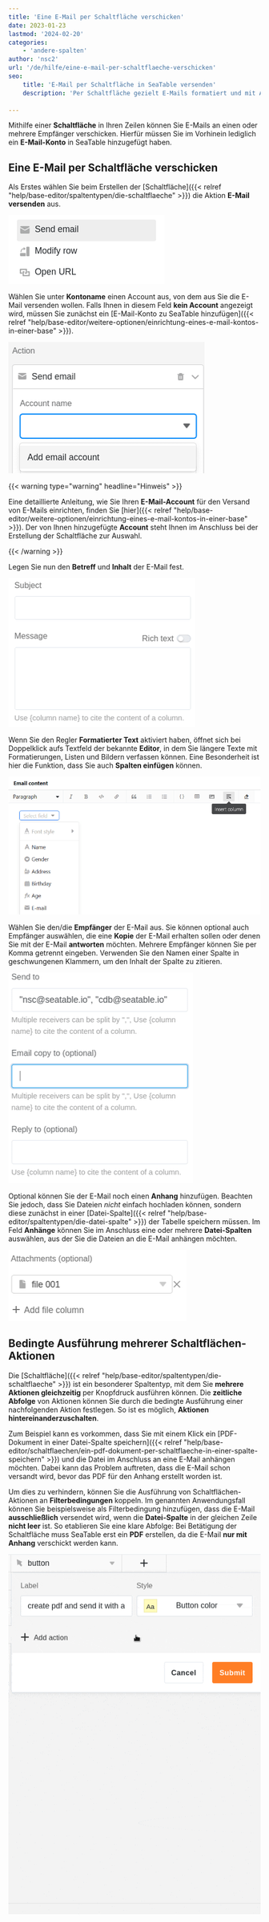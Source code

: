 ```yaml
---
title: 'Eine E-Mail per Schaltfläche verschicken'
date: 2023-01-23
lastmod: '2024-02-20'
categories:
    - 'andere-spalten'
author: 'nsc2'
url: '/de/hilfe/eine-e-mail-per-schaltflaeche-verschicken'
seo:
    title: 'E-Mail per Schaltfläche in SeaTable versenden'
    description: 'Per Schaltfläche gezielt E-Mails formatiert und mit Anhängen aus SeaTable verschicken – ideal für Serienmails und Workflows.'

---
```


Mithilfe einer **Schaltfläche** in Ihren Zeilen können Sie E-Mails an einen oder mehrere Empfänger verschicken. Hierfür müssen Sie im Vorhinein lediglich ein **E-Mail-Konto** in SeaTable hinzugefügt haben.

## Eine E-Mail per Schaltfläche verschicken

Als Erstes wählen Sie beim Erstellen der [Schaltfläche]({{< relref "help/base-editor/spaltentypen/die-schaltflaeche" >}}) die Aktion **E-Mail versenden** aus.

![Auswahl der Aktion "E-Mail versenden"](images/send-email-action.png)

Wählen Sie unter **Kontoname** einen Account aus, von dem aus Sie die E-Mail versenden wollen. Falls Ihnen in diesem Feld **kein Account** angezeigt wird, müssen Sie zunächst ein [E-Mail-Konto zu SeaTable hinzufügen]({{< relref "help/base-editor/weitere-optionen/einrichtung-eines-e-mail-kontos-in-einer-base" >}}).

![Falls Ihnen kein E-Mail-Account angezeigt wird, müssen Sie zunächst ein Email-Konto zu SeaTable hinzufügen](images/add-email-account.png)

{{< warning  type="warning" headline="Hinweis" >}}

Eine detaillierte Anleitung, wie Sie Ihren **E-Mail-Account** für den Versand von E-Mails einrichten, finden Sie [hier]({{< relref "help/base-editor/weitere-optionen/einrichtung-eines-e-mail-kontos-in-einer-base" >}}). Der von Ihnen hinzugefügte **Account** steht Ihnen im Anschluss bei der Erstellung der Schaltfläche zur Auswahl.

{{< /warning >}}

Legen Sie nun den **Betreff** und **Inhalt** der E-Mail fest.

![Legen Sie Betreff und Inhalt der E-Mail fest](images/subject-and-message.png)

Wenn Sie den Regler **Formatierter Text** aktiviert haben, öffnet sich bei Doppelklick aufs Textfeld der bekannte **Editor**, in dem Sie längere Texte mit Formatierungen, Listen und Bildern verfassen können. Eine Besonderheit ist hier die Funktion, dass Sie auch **Spalten einfügen** können.

![Spalten in E-Mail-Texte einfügen](images/Spalten-in-E-Mail-Texte-einfuegen.png)

Wählen Sie den/die **Empfänger** der E-Mail aus. Sie können optional auch Empfänger auswählen, die eine **Kopie** der E-Mail erhalten sollen oder denen Sie mit der E-Mail **antworten** möchten. Mehrere Empfänger können Sie per Komma getrennt eingeben. Verwenden Sie den Namen einer Spalte in geschwungenen Klammern, um den Inhalt der Spalte zu zitieren.

![Legen Sie den/die Empfänger der E-Mail fest. Sie können optional auch noch Empfänger auswählen, die eine Kopie der E-Mail erhalten sollen oder denen Sie mit der E-Mail antworten möchten.](images/send-to-copy-to-reply-to.png)

Optional können Sie der E-Mail noch einen **Anhang** hinzufügen. Beachten Sie jedoch, dass Sie Dateien _nicht_ einfach hochladen können, sondern diese zunächst in einer [Datei-Spalte]({{< relref "help/base-editor/spaltentypen/die-datei-spalte" >}}) der Tabelle speichern müssen. Im Feld **Anhänge** können Sie im Anschluss eine oder mehrere **Datei-Spalten** auswählen, aus der Sie die Dateien an die E-Mail anhängen möchten.

![Dateien, die Sie in einer Dateispalte Ihrer Tabelle hinzugefügt haben, können Sie als Anhang der E-Mail nutzen](images/file-001.png)

## Bedingte Ausführung mehrerer Schaltflächen-Aktionen

Die [Schaltfläche]({{< relref "help/base-editor/spaltentypen/die-schaltflaeche" >}}) ist ein besonderer Spaltentyp, mit dem Sie **mehrere Aktionen gleichzeitig** per Knopfdruck ausführen können. Die **zeitliche Abfolge** von Aktionen können Sie durch die bedingte Ausführung einer nachfolgenden Aktion festlegen. So ist es möglich, **Aktionen hintereinanderzuschalten**.

Zum Beispiel kann es vorkommen, dass Sie mit einem Klick ein [PDF-Dokument in einer Datei-Spalte speichern]({{< relref "help/base-editor/schaltflaechen/ein-pdf-dokument-per-schaltflaeche-in-einer-spalte-speichern" >}}) und die Datei im Anschluss an eine E-Mail anhängen möchten. Dabei kann das Problem auftreten, dass die E-Mail schon versandt wird, bevor das PDF für den Anhang erstellt worden ist.

Um dies zu verhindern, können Sie die Ausführung von Schaltflächen-Aktionen an **Filterbedingungen** koppeln. Im genannten Anwendungsfall können Sie beispielsweise als Filterbedingung hinzufügen, dass die E-Mail **ausschließlich** versendet wird, wenn die **Datei-Spalte** in der gleichen Zeile **nicht leer** ist. So etablieren Sie eine klare Abfolge: Bei Betätigung der Schaltfläche muss SeaTable erst ein **PDF** erstellen, da die E-Mail **nur mit Anhang** verschickt werden kann.

![](images/send-email-via-button-with-conditions-1.gif)
